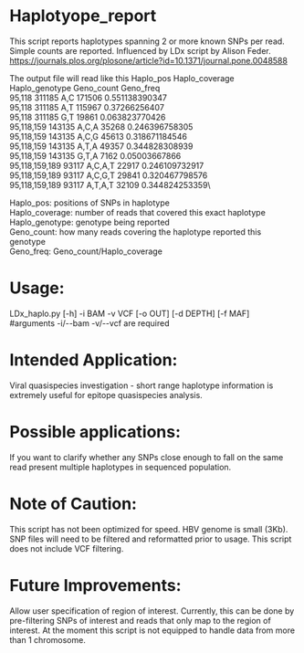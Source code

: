 # Haplotyope_report

This script reports haplotypes spanning 2 or more known SNPs per read. Simple counts are reported. Influenced by LDx script by Alison Feder. https://journals.plos.org/plosone/article?id=10.1371/journal.pone.0048588

The output file will read like this
Haplo_pos         Haplo_coverage  Haplo_genotype  Geno_count	Geno_freq\
95,118            311185          A,C             171506      0.551138390347\
95,118            311185          A,T             115967      0.37266256407\
95,118            311185          G,T              19861      0.063823770426\
95,118,159        143135          A,C,A            35268      0.246396758305\
95,118,159        143135          A,C,G            45613      0.318671184546\
95,118,159        143135          A,T,A            49357      0.344828308939\
95,118,159        143135          G,T,A             7162      0.05003667866\
95,118,159,189     93117          A,C,A,T          22917      0.246109732917\
95,118,159,189     93117          A,C,G,T          29841      0.320467798576\
95,118,159,189     93117          A,T,A,T          32109      0.344824253359\

Haplo_pos: positions of SNPs in haplotype\
Haplo_coverage: number of reads that covered this exact haplotype\
Haplo_genotype: genotype being reported\
Geno_count: how many reads covering the haplotype reported this genotype\
Geno_freq: Geno_count/Haplo_coverage

# Usage:
LDx_haplo.py [-h] -i BAM -v VCF [-o OUT] [-d DEPTH] [-f MAF]\
#arguments -i/--bam -v/--vcf are required

# Intended Application:
Viral quasispecies investigation - short range haplotype information is extremely useful for epitope quasispecies analysis.

# Possible applications:
If you want to clarify whether any SNPs close enough to fall on the same read present multiple haplotypes in sequenced population.

# Note of Caution:
This script has not been optimized for speed. HBV genome is small (3Kb).
SNP files will need to be filtered and reformatted prior to usage. This script does not include VCF filtering.

# Future Improvements:
Allow user specification of region of interest. Currently, this can be done by pre-filtering SNPs of interest and reads that only map to the region of interest.
At the moment this script is not equipped to handle data from more than 1 chromosome.
